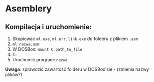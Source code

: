 # Asemblery

## Kompilacja i uruchomienie:
1. Skopiować ```ml.exe```, ```ml.err```, ```link.exe``` do folderu z plikiem ```.asm``` 
2. ```ml nazwa.asm```
3. W DOSBox: ```mount C path_to_file```
4. ```C:```
5. Uruchomić program: ```nazwa```

**Uwaga**: sprawdzić zawartość folderu w DOSBox'sie - (zmienia nazwy plików?)
